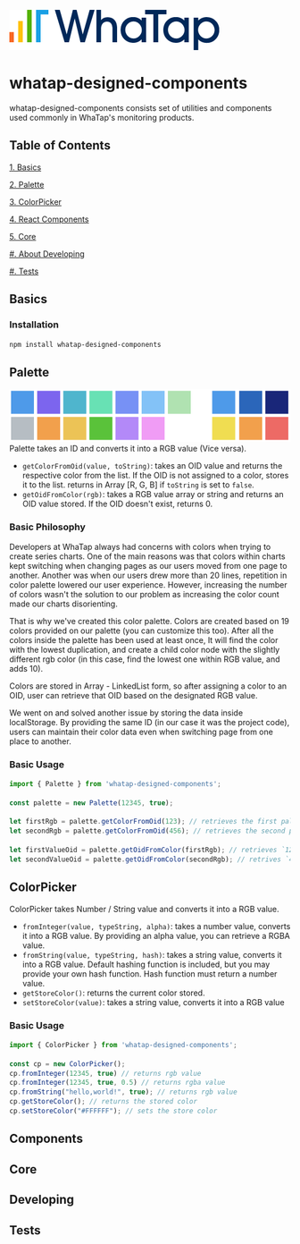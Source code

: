 ![WhaTap Logo](whatap-logo.png)

# whatap-designed-components

whatap-designed-components consists set of utilities and components used commonly in WhaTap's monitoring products.

## Table of Contents
[1. Basics](##Basics)

[2. Palette](##Palette)

[3. ColorPicker](##ColorPicker)

[4. React Components](##Components)

[5. Core](##Core)

[#. About Developing](##Developing)

[#. Tests](##Tests)

## Basics
### Installation
`npm install whatap-designed-components`

## Palette
![Color Palette](color-palette.png)
Palette takes an ID and converts it into a RGB value (Vice versa).
* `getColorFromOid(value, toString)`: takes an OID value and returns the respective color from the list. If the OID is not assigned to a color, stores it to the list. returns in Array [R, G, B] if `toString` is set to `false`.
* `getOidFromColor(rgb)`: takes a RGB value array or string and returns an OID value stored. If the OID doesn't exist, returns 0.

### Basic Philosophy
Developers at WhaTap always had concerns with colors when trying to create series charts. One of the main reasons was that colors within charts kept switching when changing pages as our users moved from one page to another. Another was when our users drew more than 20 lines, repetition in color palette lowered our user experience. However, increasing the number of colors wasn't the solution to our problem as increasing the color count made our charts disorienting.

That is why we've created this color palette. Colors are created based on 19 colors provided on our palette (you can customize this too). After all the colors inside the palette has been used at least once, It will find the color with the lowest duplication, and create a child color node with the slightly different rgb color (in this case, find the lowest one within RGB value, and adds 10).

Colors are stored in Array - LinkedList form, so after assigning a color to an OID, user can retrieve that OID based on the designated RGB value.

We went on and solved another issue by storing the data inside localStorage. By providing the same ID (in our case it was the project code), users can maintain their color data even when switching page from one place to another.

### Basic Usage
```javascript
import { Palette } from 'whatap-designed-components';

const palette = new Palette(12345, true);

let firstRgb = palette.getColorFromOid(123); // retrieves the first palette color, in the default case, it is "rgb(50,154,240)"
let secondRgb = palette.getColorFromOid(456); // retrieves the second palette color

let firstValueOid = palette.getOidFromColor(firstRgb); // retrieves `123`
let secondValueOid = palette.getOidFromColor(secondRgb); // retrives `456`
```

## ColorPicker
ColorPicker takes Number / String value and converts it into a RGB value.
* `fromInteger(value, typeString, alpha)`: takes a number value, converts it into a RGB value. By providing an alpha value, you can retrieve a RGBA value.
* `fromString(value, typeString, hash)`: takes a string value, converts it into a RGB value. Default hashing function is included, but you may provide your own hash function. Hash function must return a number value.
* `getStoreColor()`: returns the current color stored.
* `setStoreColor(value)`: takes a string value, converts it into a RGB value
### Basic Usage
```javascript
import { ColorPicker } from 'whatap-designed-components';

const cp = new ColorPicker();
cp.fromInteger(12345, true) // returns rgb value
cp.fromInteger(12345, true, 0.5) // returns rgba value
cp.fromString("hello,world!", true); // returns rgb value 
cp.getStoreColor(); // returns the stored color
cp.setStoreColor("#FFFFFF"); // sets the store color
```

## Components

## Core

## Developing

## Tests